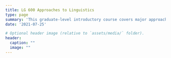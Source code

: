 ```yaml
---
title: LG 600 Approaches to Linguistics
type: page
summary: 'This graduate-level introductory course covers major approaches in linguistics such as generative, usage-based, typological-universal linguistics. Course readings include theoretical papers as well as empirical research studies.'
date: '2021-07-25'

# Optional header image (relative to `assets/media/` folder).
header:
  caption: ""
  image: ""
---
```

